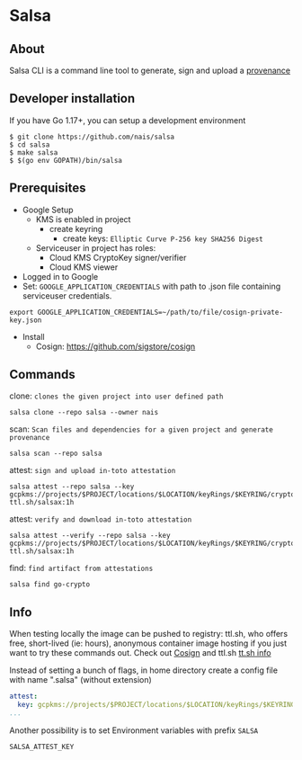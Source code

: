 # Salsa

## About

Salsa CLI is a command line tool to generate, sign and upload a [provenance](https://slsa.dev/provenance/v0.2)

## Developer installation

If you have Go 1.17+, you can setup a development environment

```text
$ git clone https://github.com/nais/salsa
$ cd salsa
$ make salsa
$ $(go env GOPATH)/bin/salsa
```

## Prerequisites

* Google Setup
    * KMS is enabled in project
        * create keyring
            * create keys: `Elliptic Curve P-256 key SHA256 Digest`
    * Serviceuser in project has roles:
        * Cloud KMS CryptoKey signer/verifier
        * Cloud KMS viewer
* Logged in to Google
* Set: `GOOGLE_APPLICATION_CREDENTIALS` with path to .json file containing serviceuser credentials.

```text
export GOOGLE_APPLICATION_CREDENTIALS=~/path/to/file/cosign-private-key.json
```

* Install
    * Cosign: https://github.com/sigstore/cosign

## Commands

clone: `clones the given project into user defined path`

```
salsa clone --repo salsa --owner nais
```

scan: `Scan files and dependencies for a given project and generate provenance`

```
salsa scan --repo salsa
```

attest: `sign and upload in-toto attestation`

```
salsa attest --repo salsa --key gcpkms://projects/$PROJECT/locations/$LOCATION/keyRings/$KEYRING/cryptoKeys/$KEY/versions/$KEY_VERSION  ttl.sh/salsax:1h
```

attest: `verify and download in-toto attestation`

```
salsa attest --verify --repo salsa --key gcpkms://projects/$PROJECT/locations/$LOCATION/keyRings/$KEYRING/cryptoKeys/$KEY/versions/$KEY_VERSION  ttl.sh/salsax:1h
```

find: `find artifact from attestations`

```
salsa find go-crypto
```

## Info

When testing locally the image can be pushed to registry: ttl.sh, who offers free, short-lived (ie: hours), anonymous
container image hosting if you just want to try these commands out. Check
out [Cosign](https://github.com/sigstore/cosign#quick-start) and ttl.sh [tt.sh info](https://ttl.sh/)

Instead of setting a bunch of flags, in home directory create a config file with name ".salsa" (without extension)

```yml
attest:
  key: gcpkms://projects/$PROJECT/locations/$LOCATION/keyRings/$KEYRING/cryptoKeys/$KEY/versions/$KEY_VERSION
...
```

Another possibility is to set Environment variables with prefix `SALSA`

```
SALSA_ATTEST_KEY
```